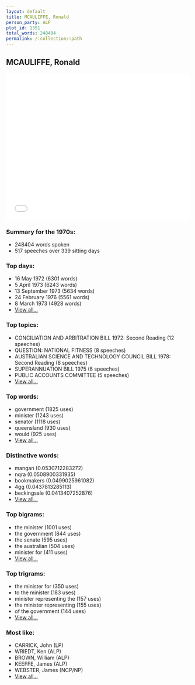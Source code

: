 ```yaml
---
layout: default
title: MCAULIFFE, Ronald
person_party: ALP
plot_id: 1351
total_words: 248404
permalink: /:collection/:path
---
```


## MCAULIFFE, Ronald

<iframe width="100%" height="400" frameborder="0" scrolling="no" src="//plot.ly/~wragge/1351.embed"></iframe>


### Summary for the 1970s:

* 248404 words spoken
* 517 speeches over 339 sitting days


### Top days:

* 16 May 1972 (6301 words)
* 5 April 1973 (6243 words)
* 13 September 1973 (5634 words)
* 24 February 1976 (5561 words)
* 8 March 1973 (4928 words)
* [View all...](days/)


### Top topics:

* CONCILIATION AND ARBITRATION BILL 1972: Second Reading (12 speeches)
* QUESTION: NATIONAL FITNESS (8 speeches)
* AUSTRALIAN SCIENCE AND TECHNOLOGY COUNCIL BILL 1978: Second Reading (8 speeches)
* SUPERANNUATION BILL 1975 (6 speeches)
* PUBLIC ACCOUNTS COMMITTEE (5 speeches)
* [View all...](topics/)


### Top words:

* government (1825 uses)
* minister (1243 uses)
* senator (1118 uses)
* queensland (930 uses)
* would (925 uses)
* [View all...](words/)


### Distinctive words:

* mangan (0.0530712283272)
* nqra (0.0508900331935)
* bookmakers (0.0499025961082)
* 4gg (0.0437813285113)
* beckingsale (0.0413407252876)
* [View all...](sig_words/)


### Top bigrams:

* the minister (1001 uses)
* the government (844 uses)
* the senate (595 uses)
* the australian (504 uses)
* minister for (411 uses)
* [View all...](bigrams/)


### Top trigrams:

* the minister for (350 uses)
* to the minister (183 uses)
* minister representing the (157 uses)
* the minister representing (155 uses)
* of the government (144 uses)
* [View all...](trigrams/)


### Most like:

* CARRICK, John (LP)
* WRIEDT, Ken (ALP)
* BROWN, William (ALP)
* KEEFFE, James (ALP)
* WEBSTER, James (NCP/NP)
* [View all...](similarities/)
